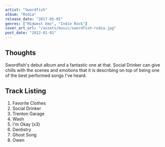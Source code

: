 ```yaml
---
artist: "Swordfish"
album: "Rodia"
release_date: "2017-05-05"
genres: ["Midwest Emo", "Indie Rock"]
cover_art_url: "/assets/music/swordfish-rodia.jpg"
post_date: "2022-01-01"
---
```


## Thoughts

Swordfish's debut album and a fantastic one at that. Social Drinker can give chills with the scenes and emotions that it is describing on top of being one of the best performed songs I've heard.

## Track Listing

1. Favorite Clothes
2. Social Drinker
3. Trenton Garage
4. Wash
5. I'm Okay (x3)
6. Dentistry
7. Ghost Song
8. Owen
